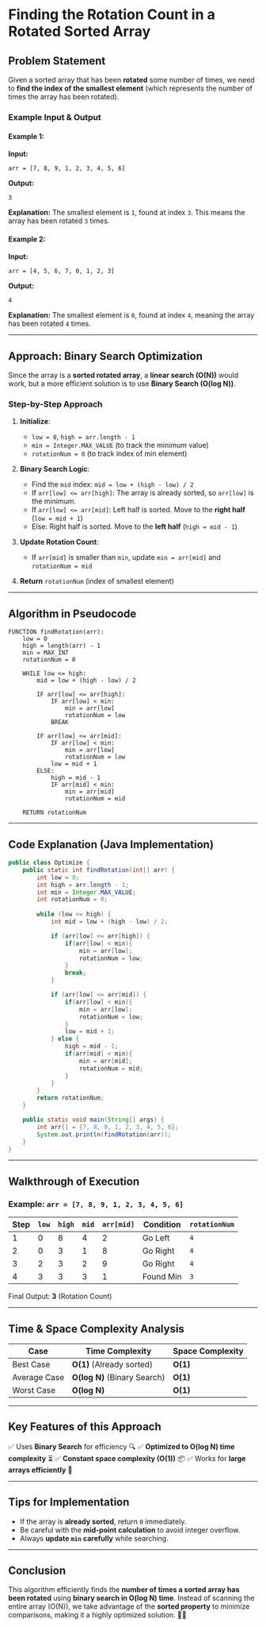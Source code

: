 # **Finding the Rotation Count in a Rotated Sorted Array**

## **Problem Statement**
Given a sorted array that has been **rotated** some number of times, we need to **find the index of the smallest element** (which represents the number of times the array has been rotated).

### **Example Input & Output**
#### **Example 1:**
**Input:**
```plaintext
arr = [7, 8, 9, 1, 2, 3, 4, 5, 6]
```
**Output:**
```plaintext
3
```
**Explanation:** The smallest element is `1`, found at index `3`. This means the array has been rotated `3` times.

#### **Example 2:**
**Input:**
```plaintext
arr = [4, 5, 6, 7, 0, 1, 2, 3]
```
**Output:**
```plaintext
4
```
**Explanation:** The smallest element is `0`, found at index `4`, meaning the array has been rotated `4` times.

---
## **Approach: Binary Search Optimization**
Since the array is a **sorted rotated array**, a **linear search (O(N))** would work, but a more efficient solution is to use **Binary Search (O(log N))**.

### **Step-by-Step Approach**
1. **Initialize**:
   - `low = 0`, `high = arr.length - 1`
   - `min = Integer.MAX_VALUE` (to track the minimum value)
   - `rotationNum = 0` (to track index of min element)

2. **Binary Search Logic**:
   - Find the `mid` index: `mid = low + (high - low) / 2`
   - If `arr[low] <= arr[high]`: The array is already sorted, so `arr[low]` is the minimum.
   - If `arr[low] <= arr[mid]`: Left half is sorted. Move to the **right half** (`low = mid + 1`)
   - Else: Right half is sorted. Move to the **left half** (`high = mid - 1`)

3. **Update Rotation Count**:
   - If `arr[mid]` is smaller than `min`, update `min = arr[mid]` and `rotationNum = mid`

4. **Return** `rotationNum` (index of smallest element)

---
## **Algorithm in Pseudocode**
```plaintext
FUNCTION findRotation(arr):
    low = 0
    high = length(arr) - 1
    min = MAX_INT
    rotationNum = 0
    
    WHILE low <= high:
        mid = low + (high - low) / 2
        
        IF arr[low] <= arr[high]:
            IF arr[low] < min:
                min = arr[low]
                rotationNum = low
            BREAK
        
        IF arr[low] <= arr[mid]:
            IF arr[low] < min:
                min = arr[low]
                rotationNum = low
            low = mid + 1
        ELSE:
            high = mid - 1
            IF arr[mid] < min:
                min = arr[mid]
                rotationNum = mid
    
    RETURN rotationNum
```
---
## **Code Explanation (Java Implementation)**
```java
public class Optimize {
    public static int findRotation(int[] arr) {
        int low = 0;
        int high = arr.length - 1;
        int min = Integer.MAX_VALUE;
        int rotationNum = 0;
        
        while (low <= high) {
            int mid = low + (high - low) / 2;

            if (arr[low] <= arr[high]) {
                if(arr[low] < min){
                    min = arr[low];
                    rotationNum = low;
                }
                break;
            }

            if (arr[low] <= arr[mid]) {
                if(arr[low] < min){
                    min = arr[low];
                    rotationNum = low;
                }
                low = mid + 1;
            } else {
                high = mid - 1;
                if(arr[mid] < min){
                    min = arr[mid];
                    rotationNum = mid;
                }
            }
        }
        return rotationNum;
    }

    public static void main(String[] args) {
        int arr[] = {7, 8, 9, 1, 2, 3, 4, 5, 6};
        System.out.println(findRotation(arr));
    }
}
```

---
## **Walkthrough of Execution**
### **Example: `arr = [7, 8, 9, 1, 2, 3, 4, 5, 6]`**
| Step | `low` | `high` | `mid` | `arr[mid]` | Condition | `rotationNum` |
|------|------|------|------|------|------------|--------------|
| 1 | 0 | 8 | 4 | 2 | Go Left | `4` |
| 2 | 0 | 3 | 1 | 8 | Go Right | `4` |
| 3 | 2 | 3 | 2 | 9 | Go Right | `4` |
| 4 | 3 | 3 | 3 | 1 | Found Min | `3` |

Final Output: **3** (Rotation Count)

---
## **Time & Space Complexity Analysis**
| Case | Time Complexity | Space Complexity |
|------|---------------|-----------------|
| Best Case | **O(1)** (Already sorted) | **O(1)** |
| Average Case | **O(log N)** (Binary Search) | **O(1)** |
| Worst Case | **O(log N)** | **O(1)** |

---
## **Key Features of this Approach**
✅ Uses **Binary Search** for efficiency 🔍
✅ **Optimized to O(log N) time complexity** ⏳
✅ **Constant space complexity (O(1))** 📦
✅ Works for **large arrays efficiently** 🚀

---
## **Tips for Implementation**
- If the array is **already sorted**, return `0` immediately.
- Be careful with the **mid-point calculation** to avoid integer overflow.
- Always **update `min` carefully** while searching.

---
## **Conclusion**
This algorithm efficiently finds the **number of times a sorted array has been rotated** using **binary search in O(log N) time**. Instead of scanning the entire array (O(N)), we take advantage of the **sorted property** to minimize comparisons, making it a highly optimized solution. 🚀🔥


